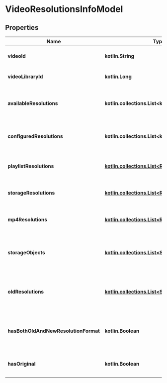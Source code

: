 
# VideoResolutionsInfoModel

## Properties
| Name | Type | Description | Notes |
| ------------ | ------------- | ------------- | ------------- |
| **videoId** | **kotlin.String** | The unique identifier of the video. |  [optional] |
| **videoLibraryId** | **kotlin.Long** | The ID of the video library. |  [optional] |
| **availableResolutions** | **kotlin.collections.List&lt;kotlin.String&gt;** | A list of available resolutions for the video. |  [optional] |
| **configuredResolutions** | **kotlin.collections.List&lt;kotlin.String&gt;** | A list of resolutions configured for encoding. |  [optional] |
| **playlistResolutions** | [**kotlin.collections.List&lt;ResolutionReference&gt;**](ResolutionReference.md) | A list of resolutions used in playlists. |  [optional] |
| **storageResolutions** | [**kotlin.collections.List&lt;ResolutionReference&gt;**](ResolutionReference.md) | A list of resolutions stored on the server. |  [optional] |
| **mp4Resolutions** | [**kotlin.collections.List&lt;ResolutionReference&gt;**](ResolutionReference.md) | A list of MP4 fallback resolutions. |  [optional] |
| **storageObjects** | [**kotlin.collections.List&lt;StorageObjectModel&gt;**](StorageObjectModel.md) | A list of storage objects related to the video resolutions. |  [optional] |
| **oldResolutions** | [**kotlin.collections.List&lt;StorageObjectModel&gt;**](StorageObjectModel.md) | A list of previous resolution objects that may be removed. |  [optional] |
| **hasBothOldAndNewResolutionFormat** | **kotlin.Boolean** | Indicates if both old and new resolution formats are present. |  [optional] |
| **hasOriginal** | **kotlin.Boolean** | Indicates if the original video file is available. |  [optional] |



